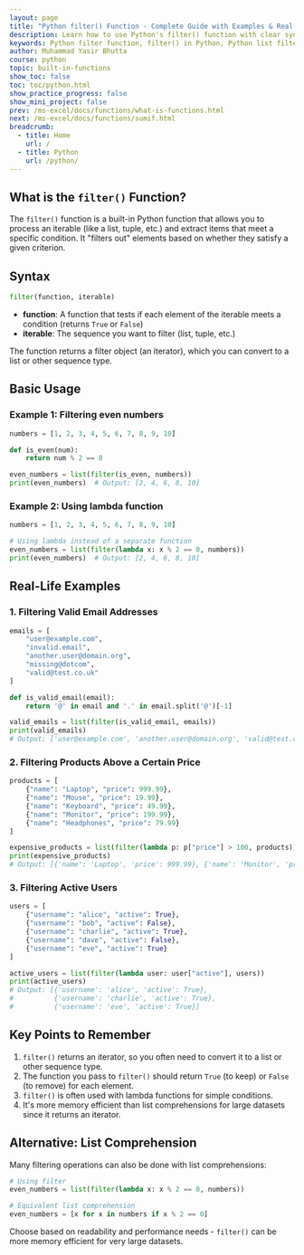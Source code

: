 ```yaml
---
layout: page
title: "Python filter() Function - Complete Guide with Examples & Real-World Uses"
description: Learn how to use Python's filter() function with clear syntax, beginner examples, and real-life use cases. Master filtering lists, dictionaries, and more efficiently!
keywords: Python filter function, filter() in Python, Python list filtering, lambda with filter, Python data filtering examples, how to use filter() Python, Python filter list by condition, real-world Python filter examples, Python functional programming, filter vs list comprehension
author: Muhammad Yasir Bhutta
course: python
topic: built-in-functions
show_toc: false
toc: toc/python.html
show_practice_progress: false
show_mini_project: false
prev: /ms-excel/docs/functions/what-is-functions.html
next: /ms-excel/docs/functions/sumif.html
breadcrumb:
  - title: Home
    url: /
  - title: Python
    url: /python/
---
```


## What is the `filter()` Function?

The `filter()` function is a built-in Python function that allows you to process an iterable (like a list, tuple, etc.) and extract items that meet a specific condition. It "filters out" elements based on whether they satisfy a given criterion.

## Syntax

```python
filter(function, iterable)
```

- **function**: A function that tests if each element of the iterable meets a condition (returns `True` or `False`)
- **iterable**: The sequence you want to filter (list, tuple, etc.)

The function returns a filter object (an iterator), which you can convert to a list or other sequence type.

## Basic Usage

### Example 1: Filtering even numbers

```python
numbers = [1, 2, 3, 4, 5, 6, 7, 8, 9, 10]

def is_even(num):
    return num % 2 == 0

even_numbers = list(filter(is_even, numbers))
print(even_numbers)  # Output: [2, 4, 6, 8, 10]
```

### Example 2: Using lambda function

```python
numbers = [1, 2, 3, 4, 5, 6, 7, 8, 9, 10]

# Using lambda instead of a separate function
even_numbers = list(filter(lambda x: x % 2 == 0, numbers))
print(even_numbers)  # Output: [2, 4, 6, 8, 10]
```

## Real-Life Examples

### 1. Filtering Valid Email Addresses

```python
emails = [
    "user@example.com",
    "invalid.email",
    "another.user@domain.org",
    "missing@dotcom",
    "valid@test.co.uk"
]

def is_valid_email(email):
    return '@' in email and '.' in email.split('@')[-1]

valid_emails = list(filter(is_valid_email, emails))
print(valid_emails)
# Output: ['user@example.com', 'another.user@domain.org', 'valid@test.co.uk']
```

### 2. Filtering Products Above a Certain Price

```python
products = [
    {"name": "Laptop", "price": 999.99},
    {"name": "Mouse", "price": 19.99},
    {"name": "Keyboard", "price": 49.99},
    {"name": "Monitor", "price": 199.99},
    {"name": "Headphones", "price": 79.99}
]

expensive_products = list(filter(lambda p: p["price"] > 100, products))
print(expensive_products)
# Output: [{'name': 'Laptop', 'price': 999.99}, {'name': 'Monitor', 'price': 199.99}]
```

### 3. Filtering Active Users

```python
users = [
    {"username": "alice", "active": True},
    {"username": "bob", "active": False},
    {"username": "charlie", "active": True},
    {"username": "dave", "active": False},
    {"username": "eve", "active": True}
]

active_users = list(filter(lambda user: user["active"], users))
print(active_users)
# Output: [{'username': 'alice', 'active': True}, 
#          {'username': 'charlie', 'active': True}, 
#          {'username': 'eve', 'active': True}]
```

## Key Points to Remember

1. `filter()` returns an iterator, so you often need to convert it to a list or other sequence type.
2. The function you pass to `filter()` should return `True` (to keep) or `False` (to remove) for each element.
3. `filter()` is often used with lambda functions for simple conditions.
4. It's more memory efficient than list comprehensions for large datasets since it returns an iterator.

## Alternative: List Comprehension

Many filtering operations can also be done with list comprehensions:

```python
# Using filter
even_numbers = list(filter(lambda x: x % 2 == 0, numbers))

# Equivalent list comprehension
even_numbers = [x for x in numbers if x % 2 == 0]
```

Choose based on readability and performance needs - `filter()` can be more memory efficient for very large datasets.